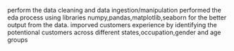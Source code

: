 perform the data cleaning and data ingestion/manipulation
performed the eda process using libraries numpy,pandas,matplotlib,seaborn for the better output from the data.
imporved customers experience by identifying the potentional customers across different states,occupation,gender and age groups


